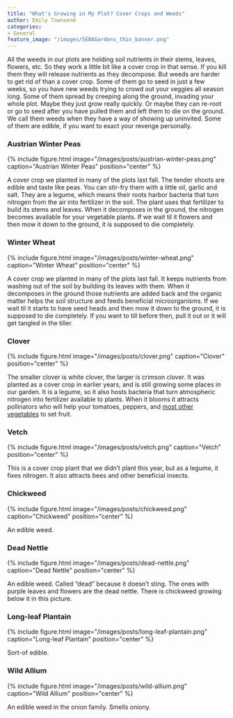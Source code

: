 ```yaml
---
title: "What's Growing in My Plot? Cover Crops and Weeds"
author: Emily Townsend
categories:
- General
feature_image: "/images/SEBAGardens_thin_banner.png"
---
```


All the weeds in our plots are holding soil nutrients in their stems, leaves,
flowers, etc. So they work a little bit like a cover crop in that sense. If you
kill them they will release nutrients as they decompose. But weeds are harder
to get rid of than a cover crop. Some of them go to seed in just a few weeks,
so you have new weeds trying to crowd out your veggies all season long. Some of
them spread by creeping along the ground, invading your whole plot. Maybe they
just grow really quickly. Or maybe they can re-root or go to seed after you
have pulled them and left them to die on the ground. We call them weeds when
they have a way of showing up uninvited. Some of them are edible, if you want
to exact your revenge personally.

### Austrian Winter Peas

{% include figure.html 
   image="/images/posts/austrian-winter-peas.png" 
   caption="Austrian Winter Peas" 
   position="center"
%}

A cover crop we planted in many of the plots last fall. The tender shoots are
edible and taste like peas. You can stir-fry them with a little oil, garlic and
salt. They are a legume, which means their roots harbor bacteria that turn
nitrogen from the air into fertilizer in the soil. The plant uses that
fertilizer to build its stems and leaves. When it decomposes in the ground, the
nitrogen becomes available for your vegetable plants. If we wait til it flowers
and then mow it down to the ground, it is supposed to die completely.

### Winter Wheat

{% include figure.html 
   image="/images/posts/winter-wheat.png" 
   caption="Winter Wheat" 
   position="center"
%}

A cover crop we planted in many of the plots last fall. It keeps nutrients from
washing out of the soil by building its leaves with them. When it decomposes in
the ground those nutrients are added back and the organic matter helps the soil
structure and feeds beneficial microorganisms. If we wait til it starts to have
seed heads and then mow it down to the ground, it is supposed to die
completely. If you want to till before then, pull it out or it will get tangled
in the tiller.

### Clover

{% include figure.html 
   image="/images/posts/clover.png" 
   caption="Clover" 
   position="center"
%}

The smaller clover is white clover, the larger is crimson clover. It was
planted as a cover crop in earlier years, and is still growing some places in
our garden. It is a legume, so it also hosts bacteria that turn atmospheric
nitrogen into fertilizer available to plants. When it blooms it attracts
pollinators who will help your tomatoes, peppers, and [most other vegetables](
https://en.wikipedia.org/wiki/List_of_crop_plants_pollinated_by_bees) to
set fruit.

### Vetch

{% include figure.html 
   image="/images/posts/vetch.png" 
   caption="Vetch"
   position="center"
%}

This is a cover crop plant that we didn’t plant this year, but as a legume, it
fixes nitrogen. It also attracts bees and other beneficial insects.

### Chickweed

{% include figure.html 
   image="/images/posts/chickweed.png" 
   caption="Chickweed"
   position="center"
%}

An edible weed.

### Dead Nettle

{% include figure.html 
   image="/images/posts/dead-nettle.png" 
   caption="Dead Nettle"
   position="center"
%}

An edible weed. Called “dead” because it doesn’t sting. The ones with purple
leaves and flowers are the dead nettle. There is chickweed growing below it in
this picture.

### Long-leaf Plantain

{% include figure.html 
   image="/images/posts/long-leaf-plantain.png" 
   caption="Long-leaf Plantain"
   position="center"
%}

Sort-of edible.

### Wild Allium

{% include figure.html 
   image="/images/posts/wild-allium.png" 
   caption="Wild Allium"
   position="center"
%}

An edible weed in the onion family. Smells oniony.
